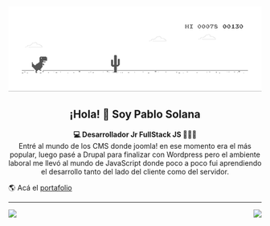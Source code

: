 <p align="center">
   <img src="https://raw.githubusercontent.com/wangningkai/wangningkai/master/assets/dino.gif">
   <h2 align="center">¡Hola! 👋 Soy Pablo Solana</h2>
</p>
   <p align="center">
      <strong>
           💻 Desarrollador Jr FullStack JS 👨🏻‍💻
      </strong>
      <br />
   Entré al mundo de los CMS donde joomla! en ese momento era el más popular, luego pasé a Drupal para finalizar con Wordpress pero el ambiente laboral me llevó al mundo de JavaScript donde poco a poco fui aprendiendo el desarrollo tanto del lado del cliente como del servidor.
  </p>
   
🌎 Acá el [portafolio](https://pablosolana.dev)
   

----


<img align = "left"  src="https://github-readme-stats.vercel.app/api?username=juanpablosolana&show_icons=true&theme=radical">
<img align = "right" src="https://github-readme-stats.vercel.app/api/top-langs/?username=juanpablosolana&show_icons=true&theme=radical">
